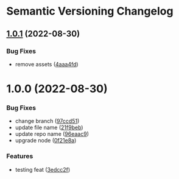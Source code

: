 # Semantic Versioning Changelog

## [1.0.1](https://github.com/Lucas-Desouza/semver-springboot/compare/v1.0.0...v1.0.1) (2022-08-30)


### Bug Fixes

* remove assets ([4aaa4fd](https://github.com/Lucas-Desouza/semver-springboot/commit/4aaa4fdf4c267b1f7d356fd6217b50390962fbd8))

# 1.0.0 (2022-08-30)


### Bug Fixes

* change branch ([97ccd51](https://github.com/Lucas-Desouza/semver-springboot/commit/97ccd519bfd2e9db0e46ca7c682265c084510438))
* update file name ([21f9beb](https://github.com/Lucas-Desouza/semver-springboot/commit/21f9beb9931937ee0138c6676fa2524242bb8a95))
* update repo name ([96eaac9](https://github.com/Lucas-Desouza/semver-springboot/commit/96eaac924055c865e27a10b7f9da641525bdce4b))
* upgrade node ([0f21e8a](https://github.com/Lucas-Desouza/semver-springboot/commit/0f21e8aba03ecb10ed0d0ee2550221f8d328b6c2))


### Features

* testing feat ([3edcc2f](https://github.com/Lucas-Desouza/semver-springboot/commit/3edcc2fed67f0896b05d83df1331d98f26519e26))
